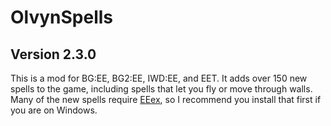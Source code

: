 # OlvynSpells
## Version 2.3.0

This is a mod for BG:EE, BG2:EE, IWD:EE, and EET. It adds over 150 new spells to the game, including spells that let you fly or move through walls. Many of the new spells require <a href='https://github.com/Bubb13/EEex'>EEex</a>, so I recommend you install that first if you are on Windows.